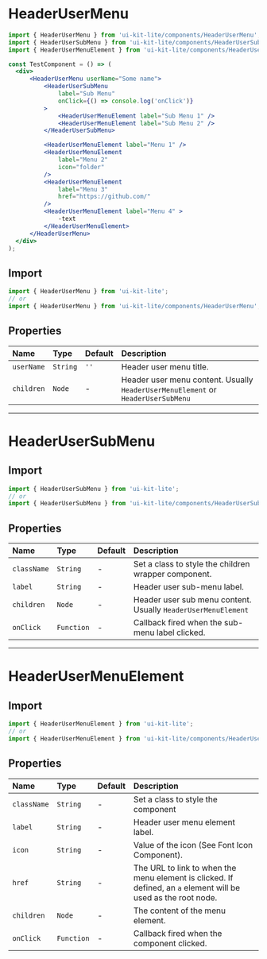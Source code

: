 ﻿# HeaderUserMenu

<!-- example -->
```jsx
import { HeaderUserMenu } from 'ui-kit-lite/components/HeaderUserMenu';
import { HeaderUserSubMenu } from 'ui-kit-lite/components/HeaderUserSubMenu';
import { HeaderUserMenuElement } from 'ui-kit-lite/components/HeaderUserMenuElement';

const TestComponent = () => (
  <div>
      <HeaderUserMenu userName="Some name">
          <HeaderUserSubMenu
              label="Sub Menu"
              onClick={() => console.log('onClick')}
          >
              <HeaderUserMenuElement label="Sub Menu 1" />
              <HeaderUserMenuElement label="Sub Menu 2" />
          </HeaderUserSubMenu>

          <HeaderUserMenuElement label="Menu 1" />
          <HeaderUserMenuElement
              label="Menu 2"
              icon="folder"
          />
          <HeaderUserMenuElement
              label="Menu 3"
              href="https://github.com/"
          />
          <HeaderUserMenuElement label="Menu 4" >
              -text
          </HeaderUserMenuElement>
      </HeaderUserMenu>
  </div>
);
```

## Import
```jsx
import { HeaderUserMenu } from 'ui-kit-lite';
// or
import { HeaderUserMenu } from 'ui-kit-lite/components/HeaderUserMenu';
```

## Properties

| Name       | Type     | Default | Description                                                                      |
|:-----------|:---------|:--------|:---------------------------------------------------------------------------------|
| `userName` | `String` | `''`    | Header user menu title.                                                          |
| `children` | `Node`   | -       | Header user menu content. Usually `HeaderUserMenuElement` or `HeaderUserSubMenu` |

___

# HeaderUserSubMenu

## Import
```jsx
import { HeaderUserSubMenu } from 'ui-kit-lite';
// or
import { HeaderUserSubMenu } from 'ui-kit-lite/components/HeaderUserSubMenu';
```

## Properties

| Name        | Type       | Default | Description                                                   |
|:------------|:-----------|:--------|:--------------------------------------------------------------|
| `className` | `String`   | -       | Set a class to style the children wrapper component.          |
| `label`     | `String`   | -       | Header user sub-menu label.                                   |
| `children`  | `Node`     | -       | Header user sub menu content. Usually `HeaderUserMenuElement` |
| `onClick`   | `Function` | -       | Callback fired when the sub-menu label clicked.               |

___

# HeaderUserMenuElement

## Import
```jsx
import { HeaderUserMenuElement } from 'ui-kit-lite';
// or
import { HeaderUserMenuElement } from 'ui-kit-lite/components/HeaderUserMenuElement';
```

## Properties

| Name        | Type       | Default | Description                                                                                                    |
|:------------|:-----------|:--------|:---------------------------------------------------------------------------------------------------------------|
| `className` | `String`   | -       | Set a class to style the component                                                                             |
| `label`     | `String`   | -       | Header user menu element label.                                                                                |
| `icon`      | `String`   | -       | Value of the icon (See Font Icon Component).                                                                   |
| `href`      | `String`   | -       | The URL to link to when the menu element is clicked. If defined, an `a` element will be used as the root node. |
| `children`  | `Node`     | -       | The content of the menu element.                                                                               |
| `onClick`   | `Function` | -       | Callback fired when the component clicked.                                                                     |
